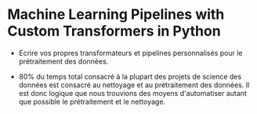 # Machine Learning Pipelines with Custom Transformers in Python

* Ecrire vos propres transformateurs et pipelines personnalisés pour le prétraitement des données.

* 80% du temps total consacré à la plupart des projets de science des données est consacré au nettoyage et au prétraitement des données. Il est donc logique que nous trouvions des moyens d'automatiser autant que possible le prétraitement et le nettoyage.